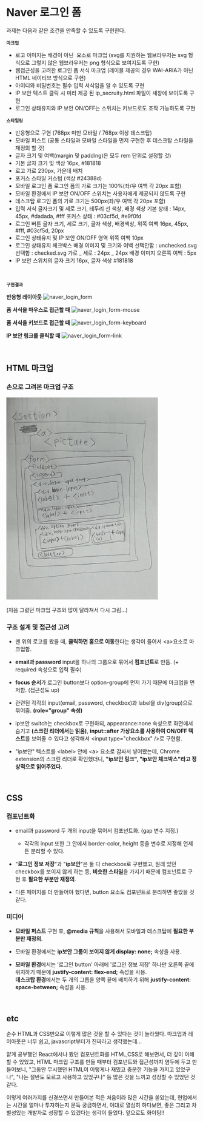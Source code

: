 # Naver 로그인 폼

과제는 다음과 같은 조건을 만족할 수 있도록 구현한다.

**`마크업`**

- 로고 이미지는 배경이 아닌 <img> 요소로 마크업
  (svg를 지원하는 웹브라우저는 svg 형식으로 그렇지 않은 웹브라우저는 png 형식으로 보여지도록 구현)
- 웹접근성을 고려한 로그인 폼 서식 마크업
  (레이블 제공의 경우 WAI-ARIA가 아닌 HTML 네이티브 방식으로 구현)
- 아이디와 비밀번호는 필수 입력 서식임을 알 수 있도록 구현
- IP 보안 텍스트 클릭 시 미리 제공 된 ip_secruity.html 파일이 새창에 보이도록 구현
- 로그인 상태유지와 IP 보안 ON/OFF는 스위치는 키보드로도 조작 가능하도록 구현

**`스타일링`**

- 반응형으로 구현 (768px 미만 모바일 / 768px 이상 데스크탑)
- 모바일 퍼스트 (공통 스타일과 모바일 스타일을 먼저 구현한 후 데스크탑 스타일을 재정의 할 것)
- 글자 크기 및 여백(margin 및 padding)은 모두 rem 단위로 설정할 것)
- 기본 글자 크기 및 색상
  16px, #181818
- 로고
  가로 230px, 가운데 배치
- 포커스 스타일 커스텀 (색상 #24388d)
- 모바일 로그인 폼 로그인 폼의 가로 크기는 100%(좌/우 여백 각 20px 포함)
- 모바일 환경에서 IP 보안 ON/OFF 스위치는 사용자에게 제공되지 않도록 구현
- 데스크탑 로그인 폼의 가로 크기는 500px(좌/우 여백 각 20px 포함)
- 입력 서식 글자크기 및 세로 크기, 테두리 선 색상, 배경 색상
  기본 상태 : 14px, 45px, #dadada, #fff
  포커스 상태 : #03cf5d, #e9f0fd
- 로그인 버튼 글자 크기, 세로 크기, 글자 색상, 배경색상, 위쪽 여백
  16px, 45px, #fff, #03cf5d, 20px
- 로그인 상태유지 및 IP 보안 ON/OFF 영역 위쪽 여백 10px
- 로그인 상태유지 체크박스 배경 이미지 및 크기와 여백
  선택안함 : unchecked.svg
  선택함 : checked.svg
  가로 _ 세로 : 24px _ 24px
  배경 이미지 오른쪽 여백 : 5px
- IP 보안 스위치의 글자 크기 16px, 글자 색상 #181818

<br />

**`구현결과`**

**반응형 레이아웃**
![naver_login_form](https://github.com/joowon-jang/homework/assets/72129693/3947ed45-26ae-4e33-9f83-34bc80550efe)

**폼 서식을 마우스로 접근할 때**
![naver_login_form-mouse](https://github.com/joowon-jang/homework/assets/72129693/266e2e76-7da8-445e-b77d-ec25e07cd373)

**폼 서식을 키보드로 접근할 때**
![naver_login_form-keyboard](https://github.com/joowon-jang/homework/assets/72129693/97a5f111-e886-4efd-b8e3-e2ca65fe6408)

**IP 보안 링크를 클릭할 때**
![naver_login_form-link](https://github.com/joowon-jang/homework/assets/72129693/666696ab-6e27-41f8-bebd-f2e45af0af78)

<br />

## HTML 마크업

### 손으로 그려본 마크업 구조

<img src="./img-md/naver_login_form-markup.jpeg" alt="손 마크업" width="400px" />

(처음 그렸던 마크업 구조와 많이 달라져서 다시 그림...)

### 구조 설계 및 접근성 고려

- 맨 위의 로고를 봤을 때, **클릭하면 홈으로 이동**한다는 생각이 들어서 <a\>요소로 마크업함.

- **email과 password** input을 하나의 그룹으로 묶어서 **컴포넌트**로 만듬. (+ required 속성으로 입력 필수)

- **focus 순서**가 로그인 button보다 option-group에 먼저 가기 때문에 마크업을 먼저함. (접근성도 up)

- 관련된 각각의 input(email, password, checkbox)과 label을 div(group)으로 묶어줌. **(role="group" 속성)**

- ip보안 switch는 checkbox로 구현하되, appearance:none 속성으로 화면에서 숨기고 **(스크린 리더에서는 읽음)**, **input::after 가상요소를 사용하여 ON/OFF 텍스트**를 보여줄 수 있다고 생각해서 <input type="checkbox" /\>로 구현함.

- "ip보안" 텍스트를 <label\> 안에 <a\> 요소로 감싸서 넣어봤는데, Chrome extension의 스크린 리더로 확인했더니, **"ip보안 링크", "ip보안 체크박스"라고 정상적으로 읽어주었다.**

<br />

## CSS

### 컴포넌트화

- email과 password 두 개의 input을 묶어서 컴포넌트화. (gap 변수 지정.)

  - 각각의 input 또한 그 안에서 border-color, height 등을 변수로 지정해 언제든 분리할 수 있다.

- "**로그인 정보 저장**"과 "**ip보안**"은 둘 다 checkbox로 구현했고, 원래 있던 checkbox를 보이지 않게 하는 등, **비슷한 스타일**을 가지기 때문에 컴포넌트로 구현 후 **필요한 부분만 재정의**.

- 다른 페이지를 더 만들어야 했다면, button 요소도 컴포넌트로 분리하면 좋았을 것 같다.

### 미디어

- **모바일 퍼스트** 구현 후, **@media 규칙**을 사용해서 모바일과 데스크탑에 **필요한 부분만 재정의**.

- 모바일 환경에서는 **ip보안 그룹이 보이지 않게 display: none;** 속성을 사용.

- **모바일 환경**에서는 '로그인 button' 아래에 '로그인 정보 저장' 하나만 오른쪽 끝에 위치하기 때문에 **justify-content: flex-end;** 속성을 사용.
  <br />**데스크탑 환경**에서는 두 개의 그룹을 양쪽 끝에 배치하기 위해 **justify-content: space-between;** 속성을 사용.

<br />

## etc

순수 HTML과 CSS만으로 이렇게 많은 것을 할 수 있다는 것이 놀라웠다.
마크업과 레이아웃은 너무 쉽고, javascript부터가 진짜라고 생각했는데...

얕게 공부했던 React에서나 봤던 컴포넌트화를 HTML,CSS로 해보면서, 더 깊이 이해할 수 있었고, HTML 마크업 구조를 만들 때부터 컴포넌트와 접근성까지 염두에 두고 만들어보니, "그동안 무시했던 HTML이 이렇게나 재밌고 충분한 기능을 가지고 있었구나", "나는 절반도 모르고 사용하고 있었구나" 등 많은 것을 느끼고 성장할 수 있었던 것 같다.

이렇게 여러가지를 신경쓰면서 만들어본 적은 처음이라 많은 시간을 쏟았는데, 현업에서는 시간을 얼마나 투자하는지 문득 궁금하면서, 이대로 열심히 하다보면, 좋은 그리고 차별성있는 개발자로 성장할 수 있겠다는 생각이 들었다. 앞으로도 화이팅!!
